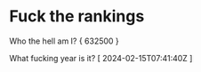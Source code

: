 # Fuck the rankings

Who the hell am I?
{ 632500 }

What fucking year is it?
[ 2024-02-15T07:41:40Z ]
